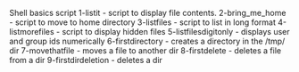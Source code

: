 Shell basics script
1-listit - script to display file contents.
2-bring_me_home - script to move to home directory
3-listfiles - script to list in long format
4-listmorefiles - script to display hidden files
5-listfilesdigitonly - displays user and group ids numerically
6-firstdirectory - creates a directory in the /tmp/ dir
7-movethatfile - moves a file to another dir
8-firstdelete - deletes a file from a dir
9-firstdirdeletion - deletes a dir